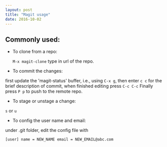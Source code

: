 ```yaml
---
layout: post
title: "Magit usage"
date: 2016-10-02
---
```


## Commonly used:

  - To clone from a repo:
  
	`M-x magit-clone`
  type in url of the repo.
  
  - To commit the changes:
  
  first update the 'magit-status' buffer, i.e., using `C-x g`, 
  then enter `c c` for the brief description of commit, when finished editing press `C-c C-c`
  Finally press `P p` to push to the remote repo.
  
  - To stage or unstage a change:
  
  `s` or `u`
  
  - To config the user name and email:
  
  under .git folder, edit the config file with
  
  `[user]
	name = NEW_NAME
	email = NEW_EMAIL@abc.com`

